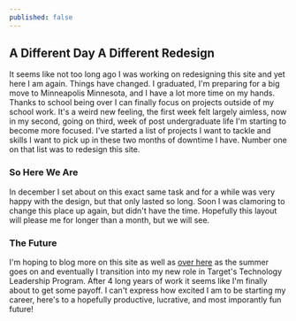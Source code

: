 ```yaml
---
published: false
---
```

## A Different Day A Different Redesign

It seems like not too long ago I was working on redesigning this site and yet here I am again. Things have changed. I graduated, I'm preparing for a big move to Minneapolis Minnesota, and I have a lot more time on my hands. Thanks to school being over I can finally focus on projects outside of my school work. It's a weird new feeling, the first week felt largely aimless, now in my second, going on third, week of post undergraduate life I'm starting to become more focused. I've started a list of projects I want to tackle and skills I want to pick up in these two months of downtime I have. Number one on that list was to redesign this site. 

### So Here We Are

In december I set about on this exact same task and for a while was very happy with the design, but that only lasted so long. Soon I was clamoring to change this place up again, but didn't have the time. Hopefully this layout will please me for longer than a month, but we will see. 

### The Future

I'm hoping to blog more on this site as well as [over here](https://dev.to/omawhite) as the summer goes on and eventually I transition into my new role in Target's Technology Leadership Program. After 4 long years of work it seems like I'm finally about to get some payoff. I can't express how excited I am to be starting my career, here's to a hopefully productive, lucrative, and most imporantly fun future!
